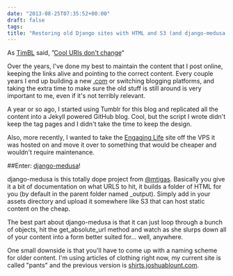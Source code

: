 ```yaml
---
date: "2013-08-25T07:35:52+00:00"
draft: false
tags: 
title: "Restoring old Django sites with HTML and S3 (and django-medusa!)"
---
```

As [TimBL](http://en.wikipedia.org/wiki/Tim_Berners-Lee) said, ”[Cool URIs don't change](http://www.w3.org/Provider/Style/URI.html)“

Over the years, I've done my best to maintain the content that I post online, keeping the links alive and pointing to the correct content. Every couple years I end up building a new [.com](http://joshuablount.com) or switching blogging platforms, and taking the extra time to make sure the old stuff is still around is very important to me, even if it's not terribly relevant.

A year or so ago, I started using Tumblr for this blog and replicated all the content into a Jekyll powered GitHub blog. Cool, but the script I wrote didn't keep the tag pages and I didn't take the time to keep the design.

Also, more recently, I wanted to take the [Engaging Life](http://engaginglife.org) site off the VPS it was hosted on and move it over to something that would be cheaper and wouldn't require maintenance.

##Enter: [django-medusa](https://mike.tig.as/blog/2012/06/30/django-medusa-rendering-django-sites-static-html/)!

django-medusa is this totally dope project from [@mtigas](http://twitter.com/mtigas). Basically you give it a bit of documentation on what URLS to hit, it builds a folder of HTML for you (by default in the parent folder named _output). Simply add in your assets directory and upload it somewhere like S3 that can host static content on the cheap.

The best part about django-medusa is that it can just loop through a bunch of objects, hit the get_absolute_url method and watch as she slurps down all of your content into a form better suited for… well, anywhere.

One small downside is that you'll have to come up with a naming scheme for older content. I'm using articles of clothing right now, my current site is called "pants" and the previous version is [shirts.joshuablount.com](http://shirt.joshuablount.com/).